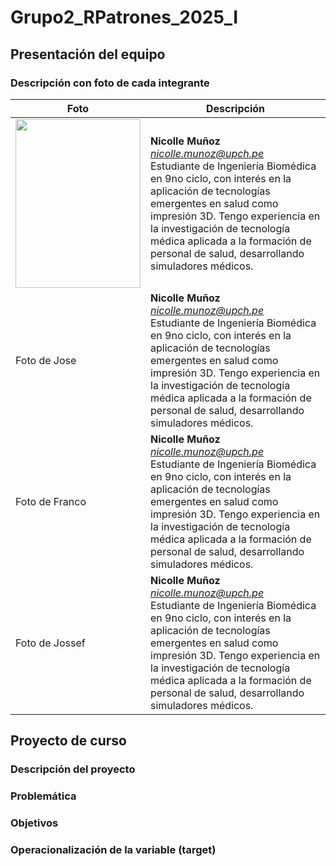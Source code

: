 # Grupo2_RPatrones_2025_I
## Presentación del equipo
### Descripción con foto de cada integrante

| Foto | Descripción |
|---|---|
|<div align="center"><image src="https://github.com/Challenges/Integrantes/Foto_Nicolle.jpeg" width="200px" height="270px">| **Nicolle Muñoz**<br>*nicolle.munoz@upch.pe*<br>Estudiante de Ingeniería Biomédica en 9no ciclo, con interés en la aplicación de tecnologías emergentes en salud como impresión 3D. Tengo experiencia en la investigación de tecnología médica aplicada a la formación de personal de salud, desarrollando simuladores médicos. | 
| Foto de Jose | **Nicolle Muñoz**<br>*nicolle.munoz@upch.pe*<br>Estudiante de Ingeniería Biomédica en 9no ciclo, con interés en la aplicación de tecnologías emergentes en salud como impresión 3D. Tengo experiencia en la investigación de tecnología médica aplicada a la formación de personal de salud, desarrollando simuladores médicos. |
| Foto de Franco | **Nicolle Muñoz**<br>*nicolle.munoz@upch.pe*<br>Estudiante de Ingeniería Biomédica en 9no ciclo, con interés en la aplicación de tecnologías emergentes en salud como impresión 3D. Tengo experiencia en la investigación de tecnología médica aplicada a la formación de personal de salud, desarrollando simuladores médicos. | 
| Foto de Jossef | **Nicolle Muñoz**<br>*nicolle.munoz@upch.pe*<br>Estudiante de Ingeniería Biomédica en 9no ciclo, con interés en la aplicación de tecnologías emergentes en salud como impresión 3D. Tengo experiencia en la investigación de tecnología médica aplicada a la formación de personal de salud, desarrollando simuladores médicos. | 

## Proyecto de curso
### Descripción del proyecto
### Problemática
### Objetivos
### Operacionalización de la variable (target)
